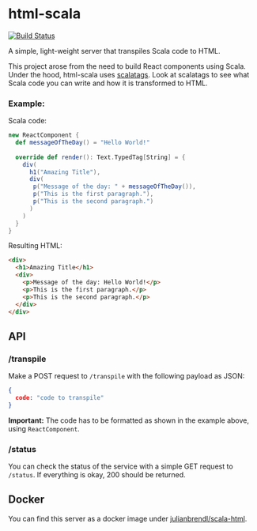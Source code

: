 # html-scala

[![Build Status](https://travis-ci.org/jundl77/html-scala.svg?branch=master)](https://travis-ci.org/jundl77/html-scala)

A simple, light-weight server that transpiles Scala code to HTML. 

This project arose from the need to build React components using Scala. Under the hood, html-scala uses [scalatags](https://github.com/lihaoyi/scalatags). Look at scalatags to see what Scala code you can write and how it is transformed to HTML.

### Example:

Scala code:

```scala
new ReactComponent {
  def messageOfTheDay() = "Hello World!"
  
  override def render(): Text.TypedTag[String] = {
    div(
      h1("Amazing Title"),
      div(
       p("Message of the day: " + messageOfTheDay()),
       p("This is the first paragraph."),
       p("This is the second paragraph.")
      )
    )
  }
}
```

Resulting HTML:

```html
<div>
  <h1>Amazing Title</h1>
  <div>
    <p>Message of the day: Hello World!</p>
    <p>This is the first paragraph.</p>
    <p>This is the second paragraph.</p>
  </div>
</div>
```

## API

### /transpile
Make a POST request to ```/transpile``` with the following payload as JSON:

```json
{
  code: "code to transpile"
}
```

**Important:** The code has to be formatted as shown in the example above, using ```ReactComponent```.

### /status
You can check the status of the service with a simple GET request to ```/status```. If everything is okay, 200 should be returned.

## Docker 

You can find this server as a docker image under [julianbrendl/scala-html](https://hub.docker.com/r/julianbrendl/html-scala/).
